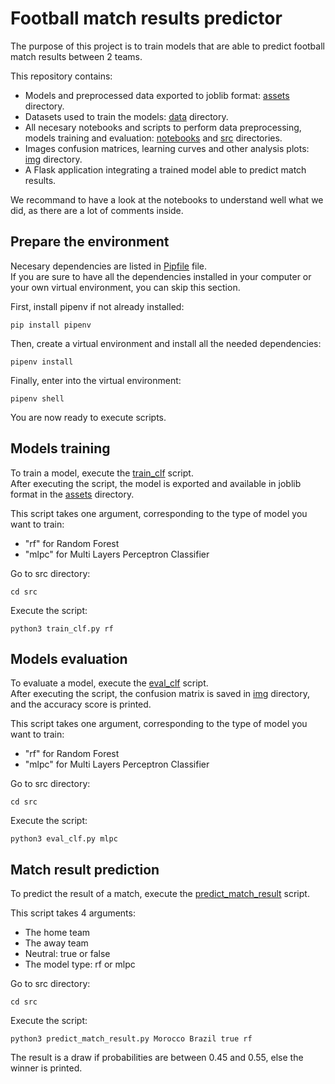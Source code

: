 # Football match results predictor

The purpose of this project is to train models that are able to predict football match results between 2 teams.

This repository contains:
- Models and preprocessed data exported to joblib format: [assets](./assets/) directory.
- Datasets used to train the models: [data](./data/) directory.
- All necesary notebooks and scripts to perform data preprocessing, models training and evaluation: [notebooks](./notebooks/) and [src](./src/) directories.
- Images confusion matrices, learning curves and other analysis plots: [img](./img/) directory.
- A Flask application integrating a trained model able to predict match results.  
  
We recommand to have a look at the notebooks to understand well what we did, as there are a lot of comments inside.  
  
## Prepare the environment
Necesary dependencies are listed in [Pipfile](./Pipfile) file.  
If you are sure to have all the dependencies installed in your computer or your own virtual environment, you can skip this section.  
  
First, install pipenv if not already installed:  
```
pip install pipenv
```
Then, create a virtual environment and install all the needed dependencies:
```
pipenv install
```
Finally, enter into the virtual environment:
```
pipenv shell
```
You are now ready to execute scripts.

## Models training

To train a model, execute the [train_clf](./src/train_clf.py) script.  
After executing the script, the model is exported and available in joblib format in the [assets](./assets/) directory.  
     
This script takes one argument, corresponding to the type of model you want to train:
- "rf" for Random Forest
- "mlpc" for Multi Layers Perceptron Classifier

Go to src directory:
```
cd src
```
Execute the script:
```
python3 train_clf.py rf
```

## Models evaluation

To evaluate a model, execute the [eval_clf](./src/eval_clf.py) script.  
After executing the script, the confusion matrix is saved in [img](./img/confusion_matrices/) directory, and the accuracy score is printed.
     
This script takes one argument, corresponding to the type of model you want to train:
- "rf" for Random Forest
- "mlpc" for Multi Layers Perceptron Classifier

Go to src directory:
```
cd src
```
Execute the script:
```
python3 eval_clf.py mlpc
```

## Match result prediction

To predict the result of a match, execute the [predict_match_result](./src/predict_match_result.py) script.  
  
This script takes 4 arguments: 
- The home team
- The away team
- Neutral: true or false
- The model type: rf or mlpc
  
Go to src directory:

```
cd src
```
Execute the script:
```
python3 predict_match_result.py Morocco Brazil true rf
```
The result is a draw if probabilities are between 0.45 and 0.55, else the winner is printed.